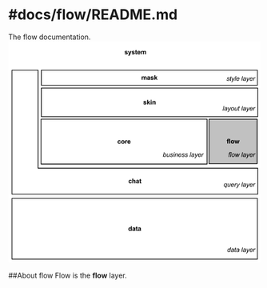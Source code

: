 #docs/flow/README.md
==============

The flow documentation.
![Image](../flow/images/system_overview_flow.png?raw=true)

##About flow
Flow is the **flow** layer.
